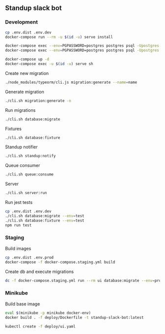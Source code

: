 ## Standup slack bot


### Development

```bash
cp .env.dist .env.dev
docker-compose run --rm -u $(id -u) serve install

docker-compose exec --env=PGPASSWORD=postgres postgres psql -Upostgres -c "CREATE DATABASE standup"
docker-compose exec --env=PGPASSWORD=postgres postgres psql -Upostgres -c "CREATE USER standup WITH PASSWORD 'standup_123'; GRANT ALL PRIVILEGES ON DATABASE standup TO standup;"

docker-compose up -d
docker-compose exec -u $(id -u) serve sh
```

Create new migration
```bash
./node_modules/typeorm/cli.js migration:generate --name=name
```

Generate migration
```bash
./cli.sh migration:generate -n
```

Run migrations
```bash
./cli.sh database:migrate
```

Fixtures
```bash
./cli.sh database:fixture
```

Standup notifier
```bash
./cli.sh standup:notify
```

Queue consumer
```bash
./cli.sh queue:consume
```

Server
```bash
./cli.sh server:run
```

Run jest tests
```bash
cp .env.dist .env.dev
./cli.sh database:migrate --env=test
./cli.sh database:fixture --env=test
npm run test
```

### Staging

Build images
```bash
cp .env.dist .env.prod
docker-compose -f docker-compose.staging.yml build
```
Create db and execute migrations
```bash
dc -f docker-compose.staging.yml run --rm ui database:migrate --env=prod
```

### Minikube

Build base image
```bash
eval $(minikube -p minikube docker-env)
docker build . -f deploy/Dockerfile -t standup-slack-bot:latest
```

```bash
kubectl create -f deploy/ui.yaml
```